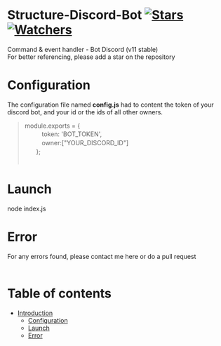 # Structure-Discord-Bot [![Stars](https://img.shields.io/github/stars/meliooff/Structure-Discord-Bot)](https://github.com/meliooff/Structure-Discord-Bot) [![Watchers](https://img.shields.io/github/watchers/meliooff/Structure-Discord-Bot)](https://github.com/meliooff/Structure-Discord-Bot)

Command &amp; event handler - Bot Discord (v11 stable)  
For better referencing, please add a star on the repository  


# Configuration

The configuration file named **config.js** had to content the token of your discord bot, and your id or the ids of all other owners.
> module.exports = {  
>ᅠᅠᅠtoken: 'BOT_TOKEN',  
>ᅠᅠᅠowner:["YOUR_DISCORD_ID"]  
>ᅠᅠ};  
ᅠᅠ

# Launch

node index.js

# Error

For any errors found, please contact me here or do a pull request  
ᅠᅠ


# Table of contents
* [Introduction](#Structure-Discord-Bot)
  * [Configuration](#Configuration)
  * [Launch](#Launch)
  * [Error](#Error)
